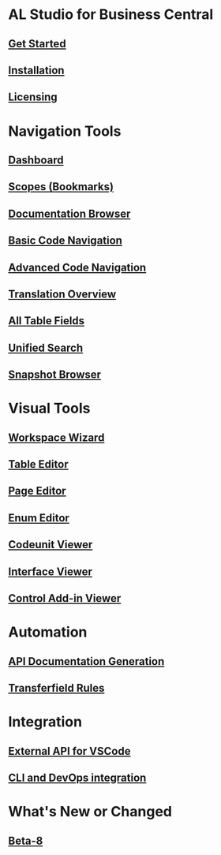 # AL Studio for Business Central

## [Get Started](index.md)
## [Installation](introduction/installation.md)
## [Licensing](introduction/licensing.md)

# Navigation Tools
## [Dashboard](navigation-tools/dashboard/dashboard-overview.md)
## [Scopes (Bookmarks)](navigation-tools/scopes-bookmarks/scopes-bookmarks-overview.md)
## [Documentation Browser](navigation-tools/documenation-browser/documenation-browser-overview.md)
## [Basic Code Navigation](navigation-tools/code-navigation/code-navigation-overview.md)
## [Advanced Code Navigation](navigation-tools/code-navigation/code-navigation-overview.md)
## [Translation Overview](navigation-tools/translation-manager/translation-manager-overview.md)
## [All Table Fields](navigation-tools/table-fields/table-fields-overview.md)
## [Unified Search](navigation-tools/unified-search/unified-search-overview.md)
## [Snapshot Browser](navigation-tools/snapshot-browser/snapshot-browser-overview.md)

# Visual Tools
## [Workspace Wizard](visual-tools/workspace-wizard/workspace-wizard-overview.md)
## [Table Editor](visual-tools/table-editor/table-editor-overview.md)
## [Page Editor](visual-tools/page-editor/page-editor-overview.md)
## [Enum Editor](visual-tools/enum-editor/enum-editor-overview.md)
## [Codeunit Viewer](visual-tools/codeunit-viewer/codeunit-viewer-overview.md)
## [Interface Viewer](visual-tools/interface-viewer/interface-viewer-overview.md)
## [Control Add-in Viewer](visual-tools/control-addin-viewer/control-addin-viewer-overview.md)
# Automation
## [API Documentation Generation](automation/generate-documentation/generate-documentation-overview.md)
## [Transferfield Rules](automation/transferfield-rules/transferfield-rules-overview.md)
# Integration
## [External API for VSCode](integration/extension-vscode-api.md)
## [CLI and DevOps integration](integration/command-line-devops.md)
# What's New or Changed
## [Beta-8](whatsnew/whatsnew-beta-8.md)
